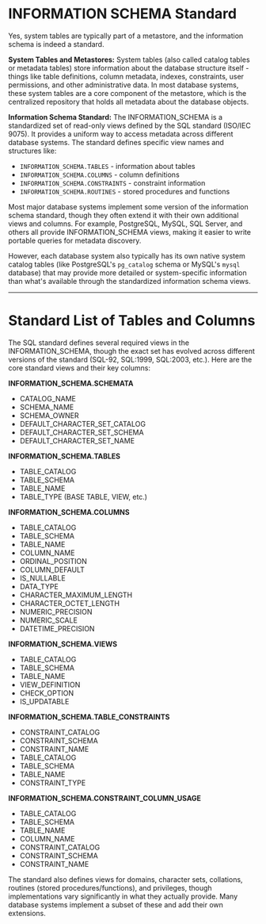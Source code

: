 # INFORMATION SCHEMA Standard
Yes, system tables are typically part of a metastore, and the information schema is indeed a standard.

**System Tables and Metastores:**
System tables (also called catalog tables or metadata tables) store information about the database structure itself - things like table definitions, column metadata, indexes, constraints, user permissions, and other administrative data. In most database systems, these system tables are a core component of the metastore, which is the centralized repository that holds all metadata about the database objects.

**Information Schema Standard:**
The INFORMATION_SCHEMA is a standardized set of read-only views defined by the SQL standard (ISO/IEC 9075). It provides a uniform way to access metadata across different database systems. The standard defines specific view names and structures like:

- `INFORMATION_SCHEMA.TABLES` - information about tables
- `INFORMATION_SCHEMA.COLUMNS` - column definitions  
- `INFORMATION_SCHEMA.CONSTRAINTS` - constraint information
- `INFORMATION_SCHEMA.ROUTINES` - stored procedures and functions

Most major database systems implement some version of the information schema standard, though they often extend it with their own additional views and columns. For example, PostgreSQL, MySQL, SQL Server, and others all provide INFORMATION_SCHEMA views, making it easier to write portable queries for metadata discovery.

However, each database system also typically has its own native system catalog tables (like PostgreSQL's `pg_catalog` schema or MySQL's `mysql` database) that may provide more detailed or system-specific information than what's available through the standardized information schema views.

---
# Standard List of Tables and Columns
The SQL standard defines several required views in the INFORMATION_SCHEMA, though the exact set has evolved across different versions of the standard (SQL-92, SQL:1999, SQL:2003, etc.). Here are the core standard views and their key columns:

**INFORMATION_SCHEMA.SCHEMATA**
- CATALOG_NAME
- SCHEMA_NAME
- SCHEMA_OWNER
- DEFAULT_CHARACTER_SET_CATALOG
- DEFAULT_CHARACTER_SET_SCHEMA
- DEFAULT_CHARACTER_SET_NAME

**INFORMATION_SCHEMA.TABLES**
- TABLE_CATALOG
- TABLE_SCHEMA
- TABLE_NAME
- TABLE_TYPE (BASE TABLE, VIEW, etc.)

**INFORMATION_SCHEMA.COLUMNS**
- TABLE_CATALOG
- TABLE_SCHEMA
- TABLE_NAME
- COLUMN_NAME
- ORDINAL_POSITION
- COLUMN_DEFAULT
- IS_NULLABLE
- DATA_TYPE
- CHARACTER_MAXIMUM_LENGTH
- CHARACTER_OCTET_LENGTH
- NUMERIC_PRECISION
- NUMERIC_SCALE
- DATETIME_PRECISION

**INFORMATION_SCHEMA.VIEWS**
- TABLE_CATALOG
- TABLE_SCHEMA
- TABLE_NAME
- VIEW_DEFINITION
- CHECK_OPTION
- IS_UPDATABLE

**INFORMATION_SCHEMA.TABLE_CONSTRAINTS**
- CONSTRAINT_CATALOG
- CONSTRAINT_SCHEMA
- CONSTRAINT_NAME
- TABLE_CATALOG
- TABLE_SCHEMA
- TABLE_NAME
- CONSTRAINT_TYPE

**INFORMATION_SCHEMA.CONSTRAINT_COLUMN_USAGE**
- TABLE_CATALOG
- TABLE_SCHEMA
- TABLE_NAME
- COLUMN_NAME
- CONSTRAINT_CATALOG
- CONSTRAINT_SCHEMA
- CONSTRAINT_NAME

The standard also defines views for domains, character sets, collations, routines (stored procedures/functions), and privileges, though implementations vary significantly in what they actually provide. Many database systems implement a subset of these and add their own extensions.
